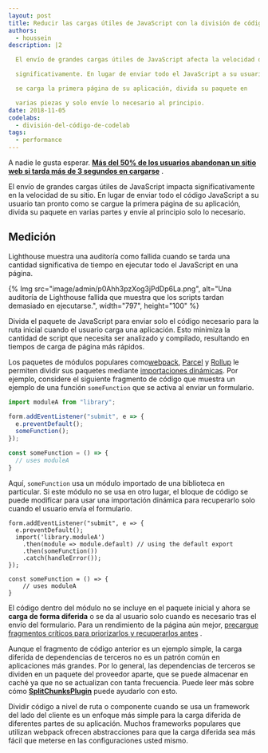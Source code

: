 ```yaml
---
layout: post
title: Reducir las cargas útiles de JavaScript con la división de código
authors:
  - houssein
description: |2

  El envío de grandes cargas útiles de JavaScript afecta la velocidad de su sitio

  significativamente. En lugar de enviar todo el JavaScript a su usuario tan pronto como

  se carga la primera página de su aplicación, divida su paquete en

  varias piezas y solo envíe lo necesario al principio.
date: 2018-11-05
codelabs:
  - división-del-código-de-codelab
tags:
  - performance
---
```


A nadie le gusta esperar. **[Más del 50% de los usuarios abandonan un sitio web si tarda más de 3 segundos en cargarse](https://www.thinkwithgoogle.com/intl/en-154/insights-inspiration/research-data/need-mobile-speed-how-mobile-latency-impacts-publisher-revenue/)** .

El envío de grandes cargas útiles de JavaScript impacta significativamente en la velocidad de su sitio. En lugar de enviar todo el código JavaScript a su usuario tan pronto como se cargue la primera página de su aplicación, divida su paquete en varias partes y envíe al principio solo lo necesario.

## Medición

Lighthouse muestra una auditoría como fallida cuando se tarda una cantidad significativa de tiempo en ejecutar todo el JavaScript en una página.

{% Img src="image/admin/p0Ahh3pzXog3jPdDp6La.png", alt="Una auditoría de Lighthouse fallida que muestra que los scripts tardan demasiado en ejecutarse.", width="797", height="100" %}

Divida el paquete de JavaScript para enviar solo el código necesario para la ruta inicial cuando el usuario carga una aplicación. Esto minimiza la cantidad de script que necesita ser analizado y compilado, resultando en tiempos de carga de página más rápidos.

Los paquetes de módulos populares como[webpack](https://webpack.js.org/guides/code-splitting/), [Parcel](https://parceljs.org/code_splitting.html) y [Rollup](https://rollupjs.org/guide/en#dynamic-import) le permiten dividir sus paquetes mediante [importaciones dinámicas](https://v8.dev/features/dynamic-import). Por ejemplo, considere el siguiente fragmento de código que muestra un ejemplo de una función `someFunction` que se activa al enviar un formulario.

```js
import moduleA from "library";

form.addEventListener("submit", e => {
  e.preventDefault();
  someFunction();
});

const someFunction = () => {
  // uses moduleA
}
```

Aquí, `someFunction` usa un módulo importado de una biblioteca en particular. Si este módulo no se usa en otro lugar, el bloque de código se puede modificar para usar una importación dinámica para recuperarlo solo cuando el usuario envía el formulario.

```js/2-5
form.addEventListener("submit", e => {
  e.preventDefault();
  import('library.moduleA')
    .then(module => module.default) // using the default export
    .then(someFunction())
    .catch(handleError());
});

const someFunction = () => {
    // uses moduleA
}
```

El código dentro del módulo no se incluye en el paquete inicial y ahora se **carga de forma diferida** o se da al usuario solo cuando es necesario tras el envío del formulario. Para un rendimiento de la página aún mejor, [precargue fragmentos críticos para priorizarlos y recuperarlos antes](/preload-critical-assets) .

Aunque el fragmento de código anterior es un ejemplo simple, la carga diferida de dependencias de terceros no es un patrón común en aplicaciones más grandes. Por lo general, las dependencias de terceros se dividen en un paquete del proveedor aparte, que se puede almacenar en caché ya que no se actualizan con tanta frecuencia. Puede leer más sobre cómo [**SplitChunksPlugin**](https://webpack.js.org/plugins/split-chunks-plugin/) puede ayudarlo con esto.

Dividir código a nivel de ruta o componente cuando se usa un framework del lado del cliente es un enfoque más simple para la carga diferida de diferentes partes de su aplicación. Muchos frameworks populares que utilizan webpack ofrecen abstracciones para que la carga diferida sea más fácil que meterse en las configuraciones usted mismo.
